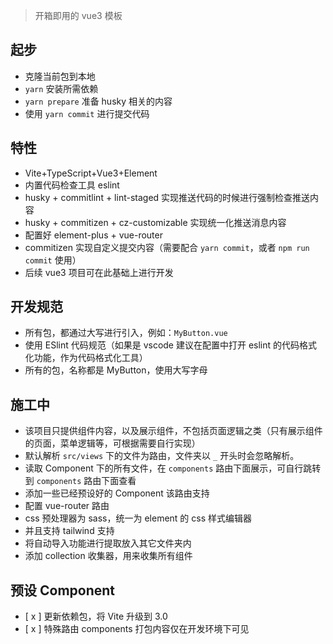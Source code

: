 > 开箱即用的 vue3 模板

## 起步

- 克隆当前包到本地
- `yarn` 安装所需依赖
- `yarn prepare` 准备 husky 相关的内容
- 使用 `yarn commit` 进行提交代码

## 特性

- Vite+TypeScript+Vue3+Element
- 内置代码检查工具 eslint
- husky + commitlint + lint-staged 实现推送代码的时候进行强制检查推送内容
- husky + commitizen + cz-customizable 实现统一化推送消息内容
- 配置好 element-plus + vue-router
- commitizen 实现自定义提交内容（需要配合 `yarn commit`，或者 `npm run commit` 使用）
- 后续 vue3 项目可在此基础上进行开发

## 开发规范

- 所有包，都通过大写进行引入，例如：`MyButton.vue`
- 使用 ESlint 代码规范（如果是 vscode 建议在配置中打开 eslint 的代码格式化功能，作为代码格式化工具）
- 所有的包，名称都是 MyButton，使用大写字母

## 施工中

- 该项目只提供组件内容，以及展示组件，不包括页面逻辑之类（只有展示组件的页面，菜单逻辑等，可根据需要自行实现）
- 默认解析 `src/views` 下的文件为路由，文件夹以 `_` 开头时会忽略解析。
- 读取 Component 下的所有文件，在 `components` 路由下面展示，可自行跳转到 `components` 路由下面查看
- 添加一些已经预设好的 Component 该路由支持
- 配置 vue-router 路由
- css 预处理器为 sass，统一为 element 的 css 样式编辑器
- 并且支持 tailwind 支持
- 将自动导入功能进行提取放入其它文件夹内
- 添加 collection 收集器，用来收集所有组件
<!-- - 添加 mock 模拟后端 -->

## 预设 Component

- [ x ] 更新依赖包，将 Vite 升级到 3.0
- [ x ] 特殊路由 components 打包内容仅在开发环境下可见

